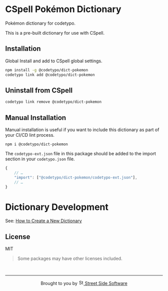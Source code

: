 # CSpell Pokémon Dictionary

Pokémon dictionary for codetypo.

This is a pre-built dictionary for use with CSpell.

## Installation

Global Install and add to CSpell global settings.

```sh
npm install -g @codetypo/dict-pokemon
codetypo link add @codetypo/dict-pokemon
```

## Uninstall from CSpell

```sh
codetypo link remove @codetypo/dict-pokemon
```

## Manual Installation

Manual installation is useful if you want to include this dictionary as part of your CI/CD lint process.

```
npm i @codetypo/dict-pokemon
```

The `codetypo-ext.json` file in this package should be added to the import section in your `codetypo.json` file.

```javascript
{
    // …
    "import": ["@codetypo/dict-pokemon/codetypo-ext.json"],
    // …
}
```

# Dictionary Development

See: [How to Create a New Dictionary](https://github.com/khulnasofto-dicts#how-to-create-a-new-dictionary)

## License

MIT

> Some packages may have other licenses included.

<!--- @@inject: ../../static/footer.md --->

<br/>

---

<p align="center">
Brought to you by <a href="https://khulnasofttle="Street Side Software">
<img width="16" alt="Street Side Software Logo" src="https://i.imgur.com/CyduuVY.png" /> Street Side Software
</a>
</p>

<!--- @@inject-end: ../../static/footer.md --->
